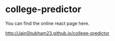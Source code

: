 # college-predictor
You can find the online react page here. 

http://JainShubham23.github.io/college-predictor
